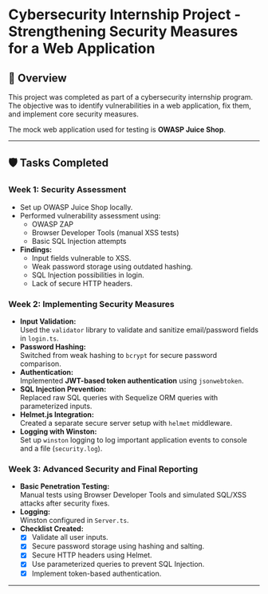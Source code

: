 # Cybersecurity Internship Project - Strengthening Security Measures for a Web Application

## 📌 Overview

This project was completed as part of a cybersecurity internship program.  
The objective was to identify vulnerabilities in a web application, fix them, and implement core security measures.

The mock web application used for testing is **OWASP Juice Shop**.

---

## 🛡️ Tasks Completed

### Week 1: Security Assessment
- Set up OWASP Juice Shop locally.
- Performed vulnerability assessment using:
  - OWASP ZAP
  - Browser Developer Tools (manual XSS tests)
  - Basic SQL Injection attempts
- **Findings:**
  - Input fields vulnerable to XSS.
  - Weak password storage using outdated hashing.
  - SQL Injection possibilities in login.
  - Lack of secure HTTP headers.

### Week 2: Implementing Security Measures
- **Input Validation:**  
  Used the `validator` library to validate and sanitize email/password fields in `login.ts`.
- **Password Hashing:**  
  Switched from weak hashing to `bcrypt` for secure password comparison.
- **Authentication:**  
  Implemented **JWT-based token authentication** using `jsonwebtoken`.
- **SQL Injection Prevention:**  
  Replaced raw SQL queries with Sequelize ORM queries with parameterized inputs.
- **Helmet.js Integration:**  
  Created a separate secure server setup with `helmet` middleware.
- **Logging with Winston:**  
  Set up `winston` logging to log important application events to console and a file (`security.log`).

### Week 3: Advanced Security and Final Reporting
- **Basic Penetration Testing:**  
  Manual tests using Browser Developer Tools and simulated SQL/XSS attacks after security fixes.
- **Logging:**  
  Winston configured in `Server.ts`.
- **Checklist Created:**  
  - [x] Validate all user inputs.
  - [x] Secure password storage using hashing and salting.
  - [x] Secure HTTP headers using Helmet.
  - [x] Use parameterized queries to prevent SQL Injection.
  - [x] Implement token-based authentication.

---
